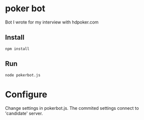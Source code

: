 # poker bot
Bot I wrote for my interview with hdpoker.com

## Install
``npm install``

## Run
``node pokerbot.js``

# Configure 
Change settings in pokerbot.js.  The commited settings connect to 'candidate' server.

